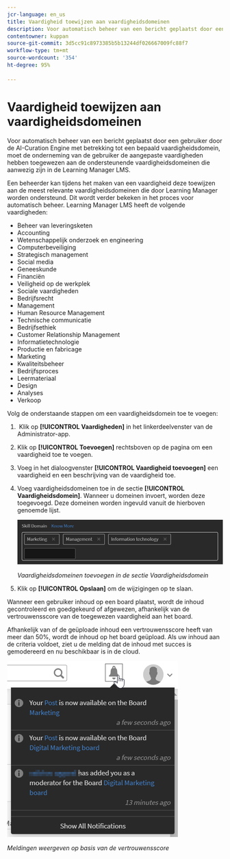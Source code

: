 ```yaml
---
jcr-language: en_us
title: Vaardigheid toewijzen aan vaardigheidsdomeinen
description: Voor automatisch beheer van een bericht geplaatst door een gebruiker door de AI-Curation Engine met betrekking tot een bepaald vaardigheidsdomein, moet de onderneming van de gebruiker de aangepaste vaardigheden hebben toegewezen aan de ondersteunende vaardigheidsdomeinen die aanwezig zijn in de Learning Manager LMS.
contentowner: kuppan
source-git-commit: 3d5cc91c8973385b5b13244df026667009fc88f7
workflow-type: tm+mt
source-wordcount: '354'
ht-degree: 95%

---
```




# Vaardigheid toewijzen aan vaardigheidsdomeinen

Voor automatisch beheer van een bericht geplaatst door een gebruiker door de AI-Curation Engine met betrekking tot een bepaald vaardigheidsdomein, moet de onderneming van de gebruiker de aangepaste vaardigheden hebben toegewezen aan de ondersteunende vaardigheidsdomeinen die aanwezig zijn in de Learning Manager LMS. 

Een beheerder kan tijdens het maken van een vaardigheid deze toewijzen aan de meest relevante vaardigheidsdomeinen die door Learning Manager worden ondersteund. Dit wordt verder bekeken in het proces voor automatisch beheer. Learning Manager LMS heeft de volgende vaardigheden:

* Beheer van leveringsketen
* Accounting
* Wetenschappelijk onderzoek en engineering
* Computerbeveiliging
* Strategisch management
* Social media
* Geneeskunde
* Financiën
* Veiligheid op de werkplek
* Sociale vaardigheden
* Bedrijfsrecht
* Management
* Human Resource Management
* Technische communicatie
* Bedrijfsethiek
* Customer Relationship Management
* Informatietechnologie
* Productie en fabricage
* Marketing
* Kwaliteitsbeheer
* Bedrijfsproces
* Leermateriaal
* Design
* Analyses
* Verkoop

Volg de onderstaande stappen om een vaardigheidsdomein toe te voegen:

1.  Klik op **[!UICONTROL Vaardigheden]** in het linkerdeelvenster van de Administrator-app.
1. Klik op **[!UICONTROL Toevoegen]** rechtsboven op de pagina om een vaardigheid toe te voegen.
1. Voeg in het dialoogvenster **[!UICONTROL Vaardigheid toevoegen]** een vaardigheid en een beschrijving van de vaardigheid toe.
1. Voeg vaardigheidsdomeinen toe in de sectie **[!UICONTROL Vaardigheidsdomein]**. Wanneer u domeinen invoert, worden deze toegevoegd. Deze domeinen worden ingevuld vanuit de hierboven genoemde lijst.

   ![](assets/skill-domain-mapping.png)

   *Vaardigheidsdomeinen toevoegen in de sectie Vaardigheidsdomein*

1. Klik op **[!UICONTROL Opslaan]** om de wijzigingen op te slaan.

Wanneer een gebruiker inhoud op een board plaatst, wordt de inhoud gecontroleerd en goedgekeurd of afgewezen, afhankelijk van de vertrouwensscore van de toegewezen vaardigheid aan het board.

<!--![](assets/content-uploaded.png)-->

Afhankelijk van of de geüploade inhoud een vertrouwensscore heeft van meer dan 50%, wordt de inhoud op het board geüpload. Als uw inhoud aan de criteria voldoet, ziet u de melding dat de inhoud met succes is gemodereerd en nu beschikbaar is in de cloud.

![](assets/curation-notification.png)

*Meldingen weergeven op basis van de vertrouwensscore*

